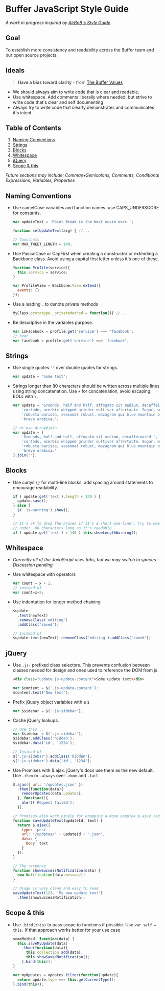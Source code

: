 # Buffer JavaScript Style Guide

*A work in progress inspired by [AirBnB's Style Guide](https://github.com/airbnb/javascript).*

## Goal

To establish more consistency and readability across the Buffer team and our
open source projects.

## Ideals

> **Have a bias toward clarity** - from [The Buffer Values](http://www.slideshare.net/Bufferapp/buffer-culture-04)

  - We should always aim to write code that is clear and readable.
  - Use whitespace. Add comments liberally where needed, but strive to write code that's clear and self documenting
  - Always try to write code that clearly demonstrates and communicates it's intent.

## Table of Contents

  1. [Naming Conventions](#naming-conventions)
  2. [Strings](#strings)
  3. [Blocks](#blocks)
  4. [Whitespace](#whitespace)
  5. [jQuery](#jquery)
  6. [Scope & this](#scope--this)

*Future sections may include: Commas+Semicolons, Comments, 
Conditional Expressions, Variables, Properties*

## Naming Conventions

  - Use camelCase variables and function names. use CAPS_UNDERSCORE for constants.

    ```javascript
    var updateText = 'Point Break is the best movie ever.';
    
    function setUpdateText(arg) { //...
    
    // Constants
    var MAX_TWEET_LENGTH = 140;
    ```

  - Use PascalCase or CapFirst when creating a constructor or extending a 
    Backbone class. Avoid using a capital first letter unless it's one of these.

    ```javascript
    function Profile(service){
      this.service = service;
    }

    var ProfileView = Backbone.View.extend({
      events: {}
    });
    ```

  - Use a leading _ to denote private methods

    ```javascript
    MyClass.prototype._privateMethod = function(){ //...
    ```

  - Be descriptive in the variables purpose.

    ```javascript
    var isFacebook = profile.get('service') === 'facebook';
    // over...
    var facebook = profile.get('service') === 'facebook';
    ```

## Strings

  - Use single quotes `''` over double quotes for strings.

    ```javascript
    var update = 'Some text';
    ```

  - Strings longer than 80 characters should be written across multiple lines 
    using string concatenation. Use `+` for concatenation, avoid escaping EOLs
    with `\`. 

    ```javascript
    var update = 'Grounds, half and half, affogato sit medium, decaffeinated ' +
        'cortado, acerbic whipped grinder cultivar aftertaste. Sugar, wings ' +
        'robusta barista, seasonal robust, mazagran qui blue mountain organic ' +
        'breve arabica.';

    // or use Array#join
    var update = [
        'Grounds, half and half, affogato sit medium, decaffeinated ',
        'cortado, acerbic whipped grinder cultivar aftertaste. Sugar, wings ',
        'robusta barista, seasonal robust, mazagran qui blue mountain organic ',
        'breve arabica.'
    ].join('');
    ```

## Blocks

  - Use curlys `{}` for multi-line blocks, add spacing around statements to 
    encourage readability.

    ```javascript
    if ( update.get('text').length < 140 ) {
      update.save();
    } else {
      $('.js-warning').show();
    }

    // It's ok to drop the braces if it's a short one-liner, try to keep it 
    // under ~80 characters long so it's readable
    if ( update.get('text') > 140 ) this.showLengthWarning();

    ```

## Whitespace

  - *Currently all of the JavaScript uses tabs, but we may switch to spaces - Discussion pending*

  - Use whitespace with operators

    ```javascript
    var count = x + 2;
    // instead of 
    var count=x+2;
    ```

  - Use indentation for longer method chaining

    ```javascript
    $update
      .text(newText)
      .removeClass('editing')
      .addClass('saved');

    // Instead of
    $update.text(newText).removeClass('editing').addClass('saved');
    ```

## jQuery

  - Use `.js-` prefixed class selectors. This prevents confusion between 
    classes needed for design and ones used to reference the DOM from js.

    ```html
    <div class="update js-update-content">Some update text</div>
    ```

    ```javascript
    var $content = $('.js-update-content');
    $content.text('New text');
    ```

  - Prefix jQuery object variables with a `$`.

    ```javascript
    var $sidebar = $('.js-sidebar');
    ```

  - Cache jQuery lookups.

    ```javascript
    // Use this...
    var $sidebar = $('.js-sidebar');
    $sidebar.addClass('hidden');
    $sidebar.data('id', '1234');

    // Instead of
    $('.js-sidebar').addClass('hidden');
    $('.js-sidebar').data('id', '1234');
    ```

  - Use Promises with $.ajax. jQuery's docs use them as the new default. Use `.then` or `.always` over `.done` and `.fail`

    ```javascript
    $.ajax({ url: '/updates.json' })
      .then(function(data){
        renderUpdates(data.updates);
      }, function(){
        alert('Request failed');
      });

    // Promises also work nicely for wrapping a more complex $.ajax request
    function saveUpdateText(updateId, text) {
      return $.ajax({
        type: 'post'.
        url: '/updates/' + updateId + '.json',
        data: {
          body: text
        }
      });
    }

    // The response
    function showSuccessNotification(data) {
      new Notification(data.message);
    }

    // Usage is very clean and easy to read
    saveUpdateText(123, 'My new update text')
      .then(showSuccessNotification);

    ```

## Scope & this

  - Use `.bind(this)` to pass scope to functions if possible. Use `var self = this;` if that approach works better for your use case

    ```javascript
    someMethod: function(data) {
      this.saveMyUpdate(data)
        .then(function(data){
          this.collection.add(data);
          this.showSavedNotification();
        }.bind(this));
    }

    var myUpdates = updates.filter(function(update){
      return update.type === this.getCurrentType();
    }.bind(this));    
    ```
